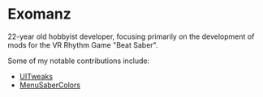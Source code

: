 # Exomanz
22-year old hobbyist developer, focusing primarily on the development of mods for the VR Rhythm Game "Beat Saber".

Some of my notable contributions include:
- [UITweaks](https://github.com/Exomanz/UITweaks)
- [MenuSaberColors](https://github.com/Exomanz/UITweaks)
